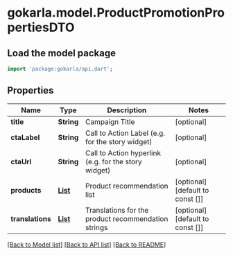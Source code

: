 # gokarla.model.ProductPromotionPropertiesDTO

## Load the model package
```dart
import 'package:gokarla/api.dart';
```

## Properties
Name | Type | Description | Notes
------------ | ------------- | ------------- | -------------
**title** | **String** | Campaign Title | [optional] 
**ctaLabel** | **String** | Call to Action Label (e.g. for the story widget) | [optional] 
**ctaUrl** | **String** | Call to Action hyperlink (e.g. for the story widget) | [optional] 
**products** | [**List<ProductRecommendationDTO>**](ProductRecommendationDTO.md) | Product recommendation list | [optional] [default to const []]
**translations** | [**List<ProductPromotionPropertiesI18n>**](ProductPromotionPropertiesI18n.md) | Translations for the product recommendation strings | [optional] [default to const []]

[[Back to Model list]](../README.md#documentation-for-models) [[Back to API list]](../README.md#documentation-for-api-endpoints) [[Back to README]](../README.md)


